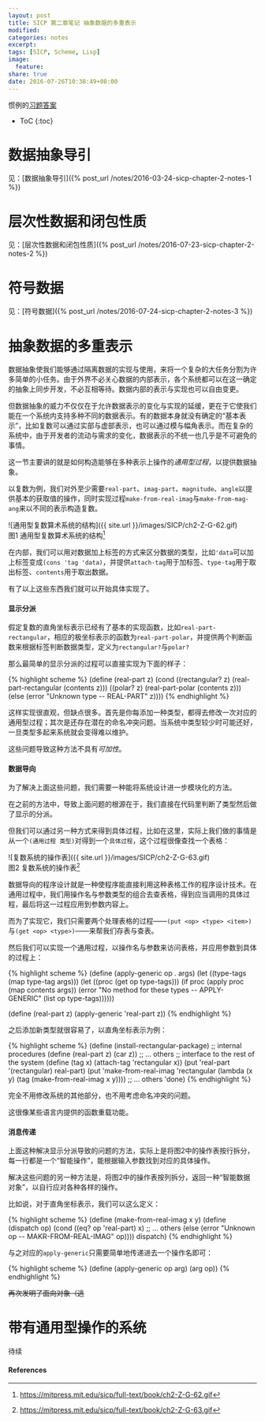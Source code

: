 ```yaml
---
layout: post
title: SICP 第二章笔记 抽象数据的多重表示
modified:
categories: notes
excerpt:
tags: [SICP, Scheme, Lisp]
image:
  feature:
share: true
date: 2016-07-26T10:38:49+08:00
---
```


惯例的[习题答案](https://github.com/hrl/SICP/tree/master/ch2)

* ToC
{:toc}

# 数据抽象导引

见：[数据抽象导引]({% post_url /notes/2016-03-24-sicp-chapter-2-notes-1 %})

# 层次性数据和闭包性质

见：[层次性数据和闭包性质]({% post_url /notes/2016-07-23-sicp-chapter-2-notes-2 %})

# 符号数据

见：[符号数据]({% post_url /notes/2016-07-24-sicp-chapter-2-notes-3 %})

# 抽象数据的多重表示

数据抽象使我们能够通过隔离数据的实现与使用，来将一个复杂的大任务分割为许多简单的小任务。由于外界不必关心数据的内部表示，各个系统都可以在这一确定的抽象上同步开发，不必互相等待。数据内部的表示与实现也可以自由变更。

但数据抽象的威力不仅仅在于允许数据表示的变化与实现的延缓，更在于它使我们能在一个系统内支持多种不同的数据表示。有的数据本身就没有确定的“基本表示”，比如复数可以通过实部与虚部表示，也可以通过模与幅角表示。而在复杂的系统中，由于开发者的流动与需求的变化，数据表示的不统一也几乎是不可避免的事情。

这一节主要讲的就是如何构造能够在多种表示上操作的*通用型过程*，以提供数据抽象。

以复数为例，我们对外至少需要`real-part`、`imag-part`、`magnitude`、`angle`以提供基本的获取值的操作，同时实现过程`make-from-real-imag`与`make-from-mag-ang`来以不同的表示构造复数。

![通用型复数算术系统的结构]({{ site.url }}/images/SICP/ch2-Z-G-62.gif)  
图1 通用型复数算术系统的结构[^1]

在内部，我们可以用对数据加上标签的方式来区分数据的类型，比如`'data`可以加上标签变成`(cons 'tag 'data)`，并提供`attach-tag`用于加标签、`type-tag`用于取出标签、`contents`用于取出数据。

有了以上这些东西我们就可以开始具体实现了。

#### 显示分派

假定复数的直角坐标表示已经有了基本的实现函数，比如`real-part-rectangular`，相应的极坐标表示的函数为`real-part-polar`，并提供两个判断函数来根据标签判断数据类型，定义为`rectangular?`与`polar?`

那么最简单的显示分派的过程可以直接实现为下面的样子：

{% highlight scheme %}
(define (real-part z)
  (cond ((rectangular? z)
         (real-part-rectangular (contents z)))
        ((polar? z)
         (real-part-polar (contents z)))
        (else
         (error "Unknown type -- REAL-PART" z))))
{% endhighlight %}

这样实现很直观，但缺点很多。首先是你每添加一种类型，都得去修改一次对应的通用型过程；其次是还存在潜在的命名冲突问题。当系统中类型较少时可能还好，一旦类型多起来系统就会变得难以维护。

这些问题导致这种方法不具有*可加性*。

#### 数据导向

为了解决上面这些问题，我们需要一种能将系统设计进一步模块化的方法。

在之前的方法中，导致上面问题的根源在于，我们直接在代码里判断了类型然后做了显示的分派。

但我们可以通过另一种方式来得到具体过程，比如在这里，实际上我们做的事情是从一个`(通用过程 类型)`对得到一个`具体过程`，这个过程很像查找一个表格：

![复数系统的操作表]({{ site.url }}/images/SICP/ch2-Z-G-63.gif)  
图2 复数系统的操作表[^2]

数据导向的程序设计就是一种使程序能直接利用这种表格工作的程序设计技术。在通用过程中，我们用操作名与参数类型的组合去查表格，得到应当调用的具体过程，最后将这一过程应用到参数内容上。

而为了实现它，我们只需要两个处理表格的过程——`(put <op> <type> <item>)`与`(get <op> <type>)`——来帮我们存表与查表。

然后我们可以实现一个通用过程，以操作名与参数来访问表格，并应用参数到具体的过程上：

{% highlight scheme %}
(define (apply-generic op . args)
  (let ((type-tags (map type-tag args)))
    (let ((proc (get op type-tags)))
      (if proc
          (apply proc (map contents args))
          (error
           "No method for these types -- APPLY-GENERIC"
           (list op type-tags))))))

(define (real-part z) (apply-generic 'real-part z))
{% endhighlight %}

之后添加新类型就很容易了，以直角坐标表示为例：

{% highlight scheme %}
(define (install-rectangular-package)
  ;; internal procedures
  (define (real-part z) (car z))
  ;; ... others
  ;; interface to the rest of the system
  (define (tag x) (attach-tag 'rectangular x))
  (put 'real-part '(rectangular) real-part)
  (put 'make-from-real-imag 'rectangular
       (lambda (x y) (tag (make-from-real-imag x y))))
  ;; ... others
  'done)
{% endhighlight %}

完全不用修改系统的其他部分，也不用考虑命名冲突的问题。

这很像某些语言内提供的函数重载功能。

#### 消息传递

上面这种解决显示分派导致的问题的方法，实际上是将图2中的操作表按行拆分，每一行都是一个“智能操作”，能根据输入参数找到对应的具体操作。

解决这些问题的另一种方法是，将图2中的操作表按列拆分，返回一种“智能数据对象”，以自行应对各种各样的操作。

比如说，对于直角坐标表示，我们可以这么定义：

{% highlight scheme %}
(define (make-from-real-imag x y)
  (define (dispatch op)
    (cond ((eq? op 'real-part) x)
          ;; ... others
          (else
           (error "Unknown op -- MAKR-FROM-REAL-IMAG" op))))
  dispatch)
{% endhighlight %}

与之对应的`apply-generic`只需要简单地传递进去一个操作名即可：

{% highlight scheme %}
(define (apply-generic op arg) (arg op))
{% endhighlight %}

<del>再次发明了面向对象（逃</del>

# 带有通用型操作的系统

待续

#### References

[^1]: https://mitpress.mit.edu/sicp/full-text/book/ch2-Z-G-62.gif  
[^2]: https://mitpress.mit.edu/sicp/full-text/book/ch2-Z-G-63.gif  
